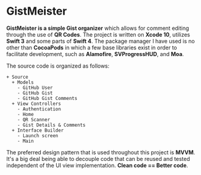 # GistMeister

**GistMeister is a simple Gist organizer** which allows for comment editing through the use of **QR Codes**. The project is written on **Xcode 10**, utilizes **Swift 3** and some parts of **Swift 4**. The package manager I have used is no other than **CocoaPods** in which a few base libraries exist in order to facilitate development, such as **Alamofire**, **SVProgressHUD**, and **Moa**.

The source code is organized as follows:
```
+ Source
  + Models
    - GitHub User
    - GitHub Gist
    - GitHub Gist Comments
  + View Controllers
    - Authentication
    - Home
    - QR Scanner
    - Gist Details & Comments
  + Interface Builder
    - Launch screen
    - Main
```

The preferred design pattern that is used throughout this project is **MVVM**. It's a big deal being able to decouple code that can be reused and tested independent of the UI view implementation. **Clean code == Better code**.
